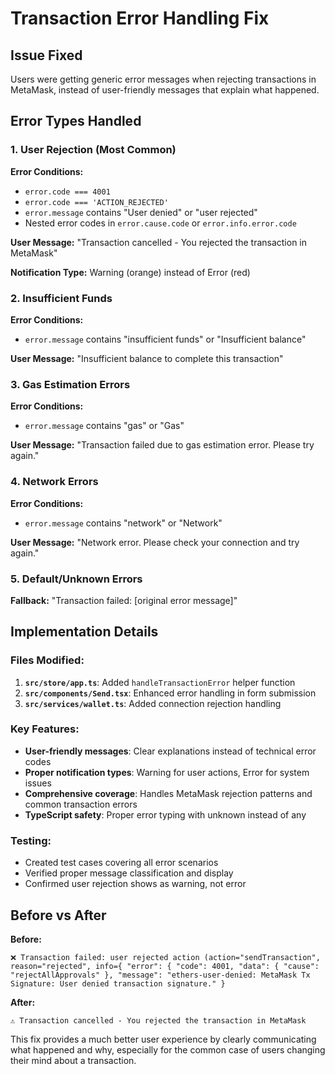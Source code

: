 # Transaction Error Handling Fix

## Issue Fixed
Users were getting generic error messages when rejecting transactions in MetaMask, instead of user-friendly messages that explain what happened.

## Error Types Handled

### 1. User Rejection (Most Common)
**Error Conditions:**
- `error.code === 4001`
- `error.code === 'ACTION_REJECTED'` 
- `error.message` contains "User denied" or "user rejected"
- Nested error codes in `error.cause.code` or `error.info.error.code`

**User Message:** 
"Transaction cancelled - You rejected the transaction in MetaMask"

**Notification Type:** Warning (orange) instead of Error (red)

### 2. Insufficient Funds
**Error Conditions:**
- `error.message` contains "insufficient funds" or "Insufficient balance"

**User Message:**
"Insufficient balance to complete this transaction"

### 3. Gas Estimation Errors
**Error Conditions:**
- `error.message` contains "gas" or "Gas"

**User Message:**
"Transaction failed due to gas estimation error. Please try again."

### 4. Network Errors
**Error Conditions:**
- `error.message` contains "network" or "Network"

**User Message:**
"Network error. Please check your connection and try again."

### 5. Default/Unknown Errors
**Fallback:**
"Transaction failed: [original error message]"

## Implementation Details

### Files Modified:
1. **`src/store/app.ts`**: Added `handleTransactionError` helper function
2. **`src/components/Send.tsx`**: Enhanced error handling in form submission
3. **`src/services/wallet.ts`**: Added connection rejection handling

### Key Features:
- **User-friendly messages**: Clear explanations instead of technical error codes
- **Proper notification types**: Warning for user actions, Error for system issues  
- **Comprehensive coverage**: Handles MetaMask rejection patterns and common transaction errors
- **TypeScript safety**: Proper error typing with unknown instead of any

### Testing:
- Created test cases covering all error scenarios
- Verified proper message classification and display
- Confirmed user rejection shows as warning, not error

## Before vs After

**Before:**
```
❌ Transaction failed: user rejected action (action="sendTransaction", reason="rejected", info={ "error": { "code": 4001, "data": { "cause": "rejectAllApprovals" }, "message": "ethers-user-denied: MetaMask Tx Signature: User denied transaction signature." }
```

**After:**
```
⚠️ Transaction cancelled - You rejected the transaction in MetaMask
```

This fix provides a much better user experience by clearly communicating what happened and why, especially for the common case of users changing their mind about a transaction.